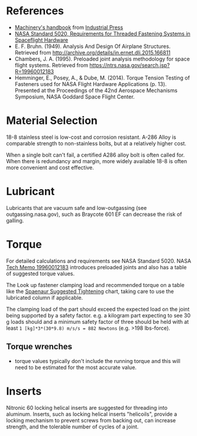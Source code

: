 # References

- [Machinery's handbook](https://www.worldcat.org/title/machinerys-handbook/oclc/954734887) from [Industrial Press](https://books.industrialpress.com/machineryhandbook)
- [NASA Standard 5020, Requirements for Threaded Fastening Systems in Spaceflight Hardware](https://standards.nasa.gov/standard/nasa/nasa-std-5020)
- E. F. Bruhn. (1949). Analysis And Design Of Airplane Structures. Retrieved from http://archive.org/details/in.ernet.dli.2015.166811
- Chambers, J. A. (1995). Preloaded joint analysis methodology for space flight systems. Retrieved from https://ntrs.nasa.gov/search.jsp?R=19960012183
- Hemminger, E., Posey, A., & Dube, M. (2014). Torque Tension Testing of Fasteners used for NASA Flight Hardware Applications (p. 13). Presented at the Proceedings of the 42nd Aerospace Mechanisms Symposium, NASA Goddard Space Flight Center.


# Material Selection

18-8 stainless steel is low-cost and corrosion resistant.
A-286 Alloy is comparable strength to non-stainless bolts, but at a relatively higher cost.

When a single bolt can't fail, a certified A286 alloy bolt is often called for. When there is redundancy and margin, more widely  available 18-8 is often more convenient and cost effective.

# Lubricant

Lubricants that are vacuum safe and low-outgassing (see outgassing.nasa.gov), such as Braycote 601 EF can decrease the risk of galling.

# Torque

For detailed calculations and requirements see NASA Standard 5020. NASA [Tech Memo 19960012183](19960012183.pdf) introduces preloaded joints and also has a table of suggested torque values.

The Look up fastener clamping load and recommended torque on a table like the [Spaenaur Suggested Tightening](spaenaur%20-%20Suggested%20Tightening%20Torque1%20Values%20To%20Produce%20Cor.pdf) chart, taking care to use the lubricated column if applicable.

The clamping load of the part should exceed the expected load on the joint being supported by a safety factor. e.g. a kilogram part expecting to see 30 g loads should and a minimum safety factor of three should be held with at least `1 [kg]*3*(30*9.8) m/s/s = 882 Newtons` (e.g. >198 lbs-force). 

## Torque wrenches

- torque values typically don't include the running torque and this will need to be estimated for the most accurate value.

# Inserts

 Nitronic 60 locking helical inserts are suggested for threading into aluminum. Inserts, such as locking helical inserts "helicoils", provide a locking mechanism to prevent screws from backing out, can increase strength, and the tolerable number of cycles of a joint.
